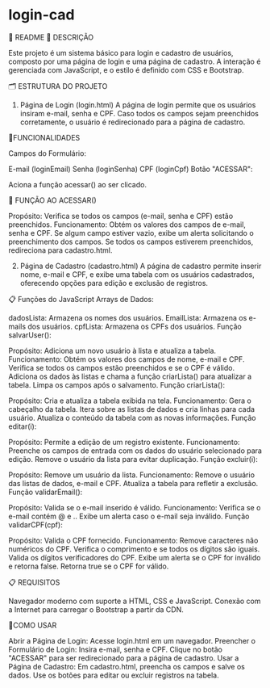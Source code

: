 # login-cad
🚀 README
📜 DESCRIÇÃO

Este projeto é um sistema básico para login e cadastro de usuários, composto por uma página de login e uma página de cadastro. A interação é gerenciada com JavaScript, e o estilo é definido com CSS e Bootstrap.

🗂 ESTRUTURA DO PROJETO

1. Página de Login (login.html)
A página de login permite que os usuários insiram e-mail, senha e CPF. Caso todos os campos sejam preenchidos corretamente, o usuário é redirecionado para a página de cadastro.

🎯FUNCIONALIDADES

Campos do Formulário:

E-mail (loginEmail)
Senha (loginSenha)
CPF (loginCpf)
Botão "ACESSAR":

Aciona a função acessar() ao ser clicado.

🔧 FUNÇÃO AO ACESSAR()

Propósito: Verifica se todos os campos (e-mail, senha e CPF) estão preenchidos.
Funcionamento:
Obtém os valores dos campos de e-mail, senha e CPF.
Se algum campo estiver vazio, exibe um alerta solicitando o preenchimento dos campos.
Se todos os campos estiverem preenchidos, redireciona para cadastro.html.

2. Página de Cadastro (cadastro.html)
A página de cadastro permite inserir nome, e-mail e CPF, e exibe uma tabela com os usuários cadastrados, oferecendo opções para edição e exclusão de registros.

📋 Funções do JavaScript
Arrays de Dados:

dadosLista: Armazena os nomes dos usuários.
EmailLista: Armazena os e-mails dos usuários.
cpfLista: Armazena os CPFs dos usuários.
Função salvarUser():

Propósito: Adiciona um novo usuário à lista e atualiza a tabela.
Funcionamento:
Obtém os valores dos campos de nome, e-mail e CPF.
Verifica se todos os campos estão preenchidos e se o CPF é válido.
Adiciona os dados às listas e chama a função criarLista() para atualizar a tabela.
Limpa os campos após o salvamento.
Função criarLista():

Propósito: Cria e atualiza a tabela exibida na tela.
Funcionamento:
Gera o cabeçalho da tabela.
Itera sobre as listas de dados e cria linhas para cada usuário.
Atualiza o conteúdo da tabela com as novas informações.
Função editar(i):

Propósito: Permite a edição de um registro existente.
Funcionamento:
Preenche os campos de entrada com os dados do usuário selecionado para edição.
Remove o usuário da lista para evitar duplicação.
Função excluir(i):

Propósito: Remove um usuário da lista.
Funcionamento:
Remove o usuário das listas de dados, e-mail e CPF.
Atualiza a tabela para refletir a exclusão.
Função validarEmail():

Propósito: Valida se o e-mail inserido é válido.
Funcionamento:
Verifica se o e-mail contém @ e ..
Exibe um alerta caso o e-mail seja inválido.
Função validarCPF(cpf):

Propósito: Valida o CPF fornecido.
Funcionamento:
Remove caracteres não numéricos do CPF.
Verifica o comprimento e se todos os dígitos são iguais.
Valida os dígitos verificadores do CPF.
Exibe um alerta se o CPF for inválido e retorna false. Retorna true se o CPF for válido.

📋 REQUISITOS

Navegador moderno com suporte a HTML, CSS e JavaScript.
Conexão com a Internet para carregar o Bootstrap a partir da CDN.

 🚀COMO USAR

Abrir a Página de Login: Acesse login.html em um navegador.
Preencher o Formulário de Login: Insira e-mail, senha e CPF. Clique no botão "ACESSAR" para ser redirecionado para a página de cadastro.
Usar a Página de Cadastro: Em cadastro.html, preencha os campos e salve os dados. Use os botões para editar ou excluir registros na tabela.





